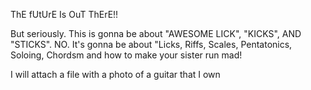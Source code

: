 ThE fUtUrE Is OuT ThErE!!


But seriously. This is gonna be about "AWESOME LICK", "KICKS", AND "STICKS". NO. It's gonna be about "Licks, Riffs, Scales, Pentatonics, Soloing, Chordsm and how to make your sister run mad!

I will attach a file with a photo of a guitar that I own
